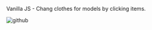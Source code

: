 Vanilla JS - Chang clothes for models by clicking items. 


![github](https://media.giphy.com/media/ZlMEZRVeqNhsebJXus/giphy.gif)


